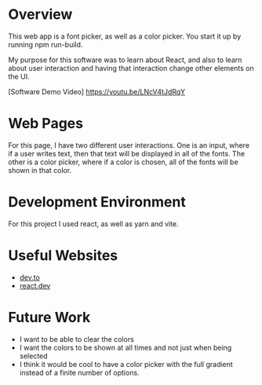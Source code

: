 # Overview

This web app is a font picker, as well as a color picker. You start it up by running npm run-build.

My purpose for this software was to learn about React, and also to learn about user interaction and having that interaction change other elements on the UI.


[Software Demo Video] https://youtu.be/LNcV4tJdRqY

# Web Pages

For this page, I have two different user interactions. One is an input, where if a user writes text, then that text will be displayed in all of the fonts. The other is a color picker, where if a color is chosen, all of the fonts will be shown in that color.
# Development Environment

For this project I used react, as well as yarn and vite.


# Useful Websites


* [dev.to](https://dev.to/dipakkr/how-to-pass-data-from-one-component-to-other-component-in-react-35i2)
* [react.dev](https://react.dev/learn/tutorial-tic-tac-toe#inspecting-the-starter-code)

# Future Work

* I want to be able to clear the colors
* I want the colors to be shown at all times and not just when being selected
* I think it would be cool to have a color picker with the full gradient instead of a finite number of options.